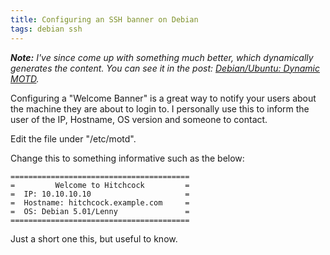 ```yaml
---
title: Configuring an SSH banner on Debian
tags: debian ssh
---
```


_**Note:** I've since come up with something much better, which dynamically generates
the content. You can see it in the post: [Debian/Ubuntu: Dynamic MOTD][post]._

Configuring a "Welcome Banner" is a great way to notify your users about the 
machine they are about to login to. I personally use this to inform the user of the 
IP, Hostname, OS version and someone to contact.

Edit the file under "/etc/motd".

Change this to something informative such as the below:

```
========================================
=         Welcome to Hitchcock         =
=  IP: 10.10.10.10                     =
=  Hostname: hitchcock.example.com     =
=  OS: Debian 5.01/Lenny               =
========================================
```
Just a short one this, but useful to know.

[post]: /posts/debian-ubuntu-dynamic-motd.html

